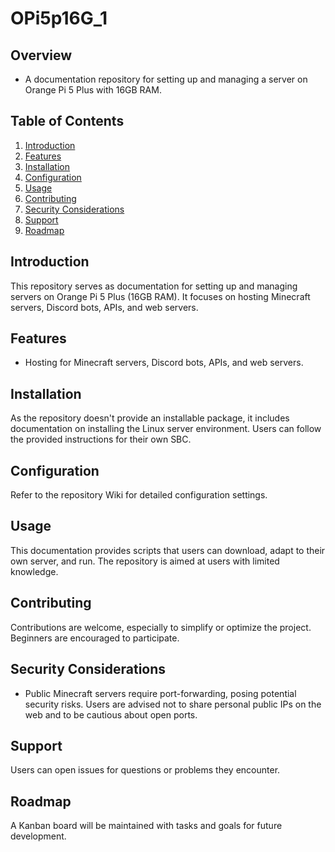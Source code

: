 # OPi5p16G_1

## Overview
- A documentation repository for setting up and managing a server on Orange Pi 5 Plus with 16GB RAM.

## Table of Contents
1. [Introduction](#introduction)
2. [Features](#features)
3. [Installation](#installation)
4. [Configuration](#configuration)
5. [Usage](#usage)
6. [Contributing](#contributing)
7. [Security Considerations](#security-considerations)
8. [Support](#support)
9. [Roadmap](#roadmap)

## Introduction
This repository serves as documentation for setting up and managing servers on Orange Pi 5 Plus (16GB RAM). It focuses on hosting Minecraft servers, Discord bots, APIs, and web servers.

## Features
- Hosting for Minecraft servers, Discord bots, APIs, and web servers.

## Installation
As the repository doesn't provide an installable package, it includes documentation on installing the Linux server environment. Users can follow the provided instructions for their own SBC.

## Configuration
Refer to the repository Wiki for detailed configuration settings.

## Usage
This documentation provides scripts that users can download, adapt to their own server, and run. The repository is aimed at users with limited knowledge.

## Contributing
Contributions are welcome, especially to simplify or optimize the project. Beginners are encouraged to participate.

## Security Considerations
- Public Minecraft servers require port-forwarding, posing potential security risks. Users are advised not to share personal public IPs on the web and to be cautious about open ports.

## Support
Users can open issues for questions or problems they encounter.

## Roadmap
A Kanban board will be maintained with tasks and goals for future development.
